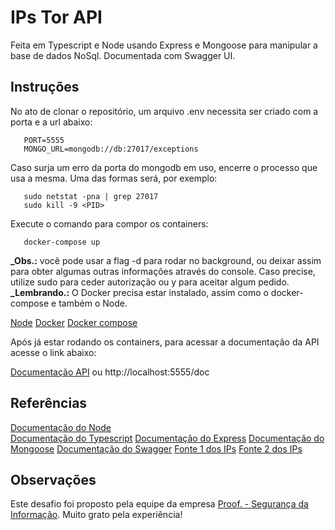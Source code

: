 # IPs Tor API

Feita em Typescript e Node usando Express e Mongoose para manipular a base de dados NoSql. Documentada com Swagger UI.

## Instruções

No ato de clonar o repositório, um arquivo .env necessita ser criado com a porta e a url abaixo:

```
   PORT=5555
   MONGO_URL=mongodb://db:27017/exceptions
```

Caso surja um erro da porta do mongodb em uso, encerre o processo que usa a mesma. Uma das formas será, por exemplo:

```
   sudo netstat -pna | grep 27017
   sudo kill -9 <PID>
```

Execute o comando para compor os containers:

```
   docker-compose up
```

**\_Obs.:** você pode usar a flag -d para rodar no background, ou deixar assim para obter algumas outras informações através do console. Caso precise, utilize sudo para ceder autorização ou y para aceitar algum pedido.
**\_Lembrando.:** O Docker precisa estar instalado, assim como o docker-compose e também o Node.

[Node](https://nodejs.org/en/download/)
[Docker](https://docs.docker.com/get-docker/)
[Docker compose](https://docs.docker.com/compose/install/)

Após já estar rodando os containers, para acessar a documentação da API acesse o link abaixo:

[Documentação API](http://localhost:5555/doc/) ou http://localhost:5555/doc

## Referências

[Documentação do Node](https://nodejs.org/en/docs/)</br>
[Documentação do Typescript](https://www.typescriptlang.org/docs/)
[Documentação do Express](https://expressjs.com)
[Documentação do Mongoose](https://mongoosejs.com)
[Documentação do Swagger](https://swagger.io/docs/specification/about/)
[Fonte 1 dos IPs](https://www.dan.me.uk/tornodes)
[Fonte 2 dos IPs](https://onionoo.torproject.org/summary?limit=5000)

## Observações

Este desafio foi proposto pela equipe da empresa [Proof. - Segurança da Informação](https://www.proof.com.br/). Muito grato pela experiência!
